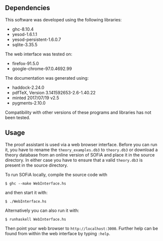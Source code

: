 ## Dependencies
This software was developed using the following libraries:

* ghc-8.10.4
* yesod-1.6.1.1
* yesod-persistent-1.6.0.7
* sqlite-3.35.5

The web interface was tested on:

* firefox-91.5.0
* google-chrome-97.0.4692.99

The documentation was generated using:

* haddock-2.24.0
* pdfTeX, Version 3.141592653-2.6-1.40.22
* minted 2017/07/19 v2.5
* pygments-2.10.0

Compatibility with other versions of these programs and libraries has not been
tested.

## Usage
The proof assistant is used via a web browser interface. Before you can run it,
you have to rename the `theory_examples.db3` to `theory.db3` or download a
theory database from an online version of SOFiA and place it in the source
directory. In either case you have to ensure that a valid `theory.db3` is
present in the source directory.

To run SOFiA locally, compile the source code with
```shell
$ ghc --make WebInterface.hs
```
and then start it with:
```shell
$ ./WebInterface.hs
```
Alternatively you can also run it with:
```shell
$ runhaskell WebInterface.hs
```

Then point your web browser to `http://localhost:3000`. Further help can be
found from within the web interface by typing `:help`.
